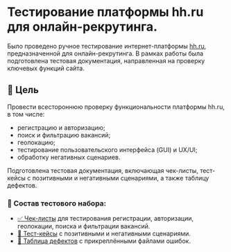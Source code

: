 # Тестирование платформы hh.ru для онлайн-рекрутинга.

Было проведено ручное тестирование интернет-платформы [hh.ru](https://hh.ru), предназначенной для онлайн-рекрутинга. В рамках работы была подготовлена тестовая документация, направленная на проверку ключевых функций сайта.

## 🎯 Цель

Провести всестороннюю проверку функциональности платформы hh.ru, в том числе:

- регистрацию и авторизацию;
- поиск и фильтрацию вакансий;
- геолокацию;
- тестирование пользовательского интерфейса (GUI) и UX/UI;
- обработку негативных сценариев.

Подготовлена тестовая документация, включающая чек-листы, тест-кейсы с позитивными и негативными сценариями, а также таблицу дефектов.

### 🔗 Состав тестового набора:

- [✅ Чек-листы](https://disk.yandex.ru/i/2nnw9kdXCkxgWA) для тестирования регистрации, авторизации, геолокации, поиска и фильтрации вакансий.
- [🧪 Тест-кейсы](https://disk.yandex.ru/i/a-_OLMjcVEHFTQ) с позитивными и негативными сценариями.
- [🐞 Таблица дефектов](https://disk.yandex.ru/i/b9U2H75rpJjdHQ) с прикреплёнными файлами ошибок.
